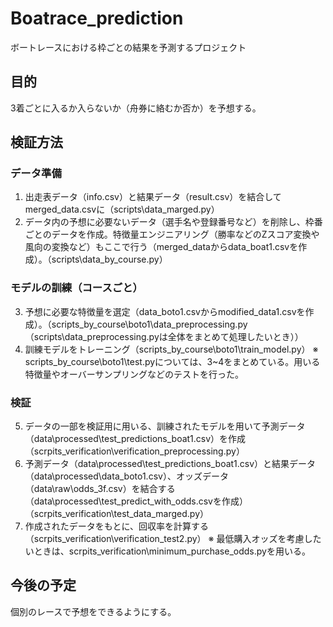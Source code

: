 # Boatrace_prediction

ボートレースにおける枠ごとの結果を予測するプロジェクト

## 目的
3着ごとに入るか入らないか（舟券に絡むか否か）を予想する。


## 検証方法
### データ準備
1. 出走表データ（info.csv）と結果データ（result.csv）を結合してmerged_data.csvに（scripts\data_marged.py）
2. データ内の予想に必要ないデータ（選手名や登録番号など）を削除し、枠番ごとのデータを作成。特徴量エンジニアリング（勝率などのZスコア変換や風向の変換など）もここで行う（merged_dataからdata_boat1.csvを作成）。（scripts\data_by_course.py）

### モデルの訓練（コースごと）
<!-- 以下は現在コースごとだが、関数化してまとめる予定 -->
3. 予想に必要な特徴量を選定（data_boto1.csvからmodified_data1.csvを作成）。（scripts_by_course\boto1\data_preprocessing.py（scripts\data_preprocessing.pyは全体をまとめて処理したいとき））
4. 訓練モデルをトレーニング（scripts_by_course\boto1\train_model.py）
※ scripts_by_course\boto1\test.pyについては、3~4をまとめている。用いる特徴量やオーバーサンプリングなどのテストを行った。

### 検証
5. データの一部を検証用に用いる、訓練されたモデルを用いて予測データ（data\processed\test_predictions_boat1.csv）を作成（scrpits_verification\verification_preprocessing.py）
6. 予測データ（data\processed\test_predictions_boat1.csv）と結果データ（data\processed\data_boto1.csv）、オッズデータ（data\raw\odds_3f.csv）を結合する（data\processed\test_predict_with_odds.csvを作成）（scrpits_verification\test_data_marged.py）
7. 作成されたデータをもとに、回収率を計算する（scrpits_verification\verification_test2.py）
※ 最低購入オッズを考慮したいときは、scrpits_verification\minimum_purchase_odds.pyを用いる。
 

## 今後の予定
個別のレースで予想をできるようにする。